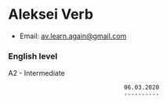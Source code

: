 
# **Aleksei Verb**

* Email:                            av.learn.again@gmail.com

### **English level**
A2 - Intermediate

                                     06.03.2020
                                     ----------

